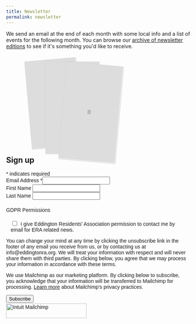 ```yaml
---
title: Newsletter
permalink: newsletter
---
```


<div class="row">
<div class="col-12 col-md-6" markdown="1">

We send an email at the end of each month with some local info and a list of events for the following
month. You can browse our [archive of newsletter editions](https://us5.campaign-archive.com/home/?u=77028e27d8594eefd09bbb473&id=4e3157944d) to see if it's something you'd like to receive.

</div>
<div class="col-12 col-md-6">

<iframe class="newsletter-preview" src="https://us5.campaign-archive.com/?u=77028e27d8594eefd09bbb473&id=4860547f1f"></iframe>
<iframe class="newsletter-preview" src="https://us5.campaign-archive.com/?u=77028e27d8594eefd09bbb473&id=4cc811b708"></iframe>
<iframe class="newsletter-preview" src="https://us5.campaign-archive.com/?u=77028e27d8594eefd09bbb473&id=a6559bb0a2"></iframe>

</div>
</div>

## Sign up

<div id="mc_embed_shell">
      <link href="//cdn-images.mailchimp.com/embedcode/classic-061523.css" rel="stylesheet" type="text/css">
  <style type="text/css">
        #mc_embed_shell { max-width: 500px; margin: austo;}
        #mc_embed_signup{clear:left; font:14px Helvetica,Arial,sans-serif; width: px;}
        #mc_embed_signup .helper_text,
        #mc_embed_signup #mc-embedded-subscribe-form div.mce_inline_error {
          background-color: transparent;
        }
        /* Add your own Mailchimp form style overrides in your site stylesheet or in this style block.
           We recommend moving this block and the preceding CSS link to the HEAD of your HTML file. */
</style><style type="text/css">
        #mc-embedded-subscribe-form input[type=checkbox]{display: inline; width: auto;margin-right: 10px;}
#mergeRow-gdpr {margin-top: 20px;}
#mergeRow-gdpr fieldset label {font-weight: normal;}
#mc-embedded-subscribe-form .mc_fieldset{border:none;min-height: 0px;padding-bottom:0px;}
</style>
<div id="mc_embed_signup">
    <form action="https://eddingtonra.us5.list-manage.com/subscribe/post?u=77028e27d8594eefd09bbb473&amp;id=4e3157944d&amp;v_id=3409&amp;f_id=00362debf0" method="post" id="mc-embedded-subscribe-form" name="mc-embedded-subscribe-form" class="validate" target="_blank">
        <div id="mc_embed_signup_scroll">
            <div class="indicates-required"><span class="asterisk">*</span> indicates required</div>
            <div class="mc-field-group"><label for="mce-EMAIL">Email Address <span class="asterisk">*</span></label><input type="email" name="EMAIL" class="required email" id="mce-EMAIL" required="" value=""><span id="mce-EMAIL-HELPERTEXT" class="helper_text"></span></div><div class="mc-field-group"><label for="mce-FNAME">First Name </label><input type="text" name="FNAME" class=" text" id="mce-FNAME" value=""></div><div class="mc-field-group"><label for="mce-LNAME">Last Name </label><input type="text" name="LNAME" class=" text" id="mce-LNAME" value=""></div><div id="mergeRow-gdpr" class="mergeRow gdpr-mergeRow content__gdprBlock mc-field-group"><div class="content__gdpr"><label>GDPR Permissions</label><p> </p><fieldset class="mc_fieldset gdprRequired mc-field-group" name="interestgroup_field"><label class="checkbox subfield" for="gdpr_14629"><input type="checkbox" id="gdpr_14629" name="gdpr[14629]" class="gdpr" value="Y"><span>I give Eddington Residents' Association permission to contact me by email for ERA related news.</span></label></fieldset><p>You can change your mind at any time by clicking the unsubscribe link in the footer of any email you receive from us, or by contacting us at info@eddingtonra.org. We will treat your information with respect and will never share them with third parties. By clicking below, you agree that we may process your information in accordance with these terms.</p></div><div class="content__gdprLegal"><p>We use Mailchimp as our marketing platform. By clicking below to subscribe, you acknowledge that your information will be transferred to Mailchimp for processing. <a href="https://mailchimp.com/legal/terms">Learn more</a> about Mailchimp's privacy practices.</p></div></div>
        <div id="mce-responses" class="clear foot">
            <div class="response" id="mce-error-response" style="display: none;"></div>
            <div class="response" id="mce-success-response" style="display: none;"></div>
        </div>
    <div aria-hidden="true" style="position: absolute; left: -5000px;">
        /* real people should not fill this in and expect good things - do not remove this or risk form bot signups */
        <input type="text" name="b_77028e27d8594eefd09bbb473_4e3157944d" tabindex="-1" value="">
    </div>
        <div class="optionalParent">
            <div class="clear foot">
                <input type="submit" name="subscribe" id="mc-embedded-subscribe" class="button" value="Subscribe">
                <p style="margin: 0px auto;"><a href="http://eepurl.com/iLSb6U" title="Mailchimp - email marketing made easy and fun"><span style="display: inline-block; background-color: transparent; border-radius: 4px;"><img class="refferal_badge" src="https://digitalasset.intuit.com/render/content/dam/intuit/mc-fe/en_us/images/intuit-mc-rewards-text-dark.svg" alt="Intuit Mailchimp" style="width: 220px; height: 40px; display: flex; padding: 2px 0px; justify-content: center; align-items: center;"></span></a></p>
            </div>
        </div>
    </div>
</form>
</div>
<script type="text/javascript" src="//s3.amazonaws.com/downloads.mailchimp.com/js/mc-validate.js"></script><script type="text/javascript">(function($) {window.fnames = new Array(); window.ftypes = new Array();fnames[0]='EMAIL';ftypes[0]='email';fnames[1]='FNAME';ftypes[1]='text';fnames[2]='LNAME';ftypes[2]='text';fnames[3]='ADDRESS';ftypes[3]='address';fnames[4]='PHONE';ftypes[4]='phone';fnames[5]='BIRTHDAY';ftypes[5]='birthday';}(jQuery));var $mcj = jQuery.noConflict(true);</script></div>


<style>
.newsletter-preview {
  --scale: 0.2;
  position: relative;
  display: inline-block;
  width: 700px;
  height: 1200px;
  margin: 20px -700px -980px 50px;
  transform: rotate(-5deg) scale(var(--scale));
  transform-origin: 0 0;
  box-shadow: 4px 4px 8px rgba(0,0,0,0.2);
  background-color: white;
  ppointer-events: none;
  transition: transform 0.5s ease-out;
}
.newsletter-preview:nth-child(2) {
  --scale:0.21;
  transform: rotate(0deg) scale(var(--scale))
}
.newsletter-preview:nth-child(3) {
  --scale:0.22;
  transform: rotate(5deg) scale(var(--scale))
}
.newsletter-preview:hover {
  --scale: 0.23;
  z-index: 2;
}
</style>
